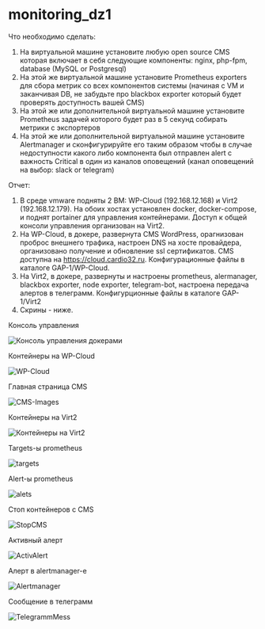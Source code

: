 # monitoring_dz1

Что необходимо сделать:
1. На виртуальной машине установите любую open source CMS которая включает в себя следующие компоненты: nginx, php-fpm, database (MySQL or Postgresql)
2. На этой же виртуальной машине установите Prometheus exporters для сбора метрик со всех компонентов системы (начиная с VM и заканчивая DB, не забудьте про blackbox exporter который будет проверять доступность вашей CMS)
3. На этой же или дополнительной виртуальной машине установите Prometheus задачей которого будет раз в 5 секунд собирать метрики с экспортеров
4. На этой же или дополнительной виртуальной машине установите Alertmanager и сконфигурируйте его таким образом чтобы в случае недоступности какого либо компонента был отправлен alert с важность Critical в один из каналов оповещений (канал оповещений на выбор: slack or telegram)

Отчет:
1. В среде vmware подняты 2 ВМ: WP-Cloud (192.168.12.168) и Virt2 (192.168.12.179). На обоих хостах установлен docker, docker-compose, и поднят portainer для управления контейнерами. Доступ к общей консоли управления организован на Virt2.
2. На WP-Cloud, в докере, развернута CMS WordPress, орагнизован проброс внешнего трафика, настроен DNS на хосте провайдера, организовано получение и обновление ssl сертификатов. CMS доступна на https://cloud.cardio32.ru. Конфигурационные файлы в каталоге GAP-1/WP-Cloud.
3. На Virt2, в докере, развернуты и настроены prometheus, alermanager, blackbox exporter, node exporter, telegram-bot, настроена передача алертов в телеграмм. Конфигурционные файлы в каталоге GAP-1/Virt2
4. Скрины - ниже.

Консоль управления

![Консоль управления докерами](https://user-images.githubusercontent.com/23739863/169861856-b1c7c3a9-5d4a-4fbb-ab46-d7f39e2964c9.png)

Контейнеры на WP-Cloud

![WP-Cloud](https://user-images.githubusercontent.com/23739863/169865049-33ea30fb-f020-42a6-a197-cffeeb8b1dde.png)

Главная страница CMS

![CMS-Images](https://user-images.githubusercontent.com/23739863/169867665-1c517fe3-9e6b-4376-9131-50894010cef3.png)

Контейнеры на Virt2

![Контейнеры на Virt2](https://user-images.githubusercontent.com/23739863/169869404-b58bc89d-58bb-4220-b684-3ea669aae6ad.png)

Targets-ы prometheus

![targets](https://user-images.githubusercontent.com/23739863/169870335-7c189eb1-ac90-4b54-961b-76493a983df4.png)

Alert-ы prometheus

![alets](https://user-images.githubusercontent.com/23739863/169871066-8972dc00-7dfd-4374-b104-27932c469788.png)

Стоп контейнеров с CMS

![StopCMS](https://user-images.githubusercontent.com/23739863/169969772-22fc7f7a-d19f-49ce-96b6-f14037935406.png)

Активный алерт

![ActivAlert](https://user-images.githubusercontent.com/23739863/169969953-3da4b66e-aaa8-4f50-aecd-ee7ad87ade45.png)

Алерт в alertmanager-е

![Alertmanager](https://user-images.githubusercontent.com/23739863/169970158-d7fd48ca-b37c-4876-b535-8c2cc0121909.png)

Сообщение в телеграмм

![TelegrammMess]()








